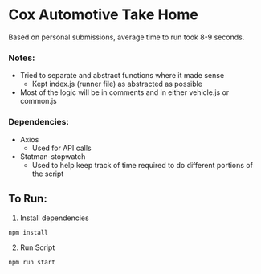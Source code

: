 # Cox Automotive Take Home

Based on personal submissions, average time to run took 8-9 seconds. 

### Notes:
- Tried to separate and abstract functions where it made sense
   - Kept index.js (runner file) as abstracted as possible
- Most of the logic will be in comments and in either vehicle.js or common.js

### Dependencies:
- Axios
   - Used for API calls
- Statman-stopwatch
   - Used to help keep track of time required to do different portions of the script

## To Run:
1. Install dependencies 
```
npm install
```
2. Run Script
```
npm run start
```

